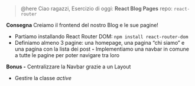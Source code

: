 > @here
> Ciao ragazzi,
> Esercizio di oggi: **React Blog Pages**
> repo: `react-router`

**Consegna**
Creiamo il frontend del nostro Blog e le sue pagine!

- Partiamo installando React Router DOM: `npm install react-router-dom`
- Definiamo almeno 3 pagine: una homepage, una pagina “chi siamo” e una pagina con la lista dei post
  **-** Implementiamo una navbar in comune a tutte le pagine per poter navigare tra loro

**Bonus -** Centralizzare la Navbar grazie a un Layout

- Gestire la classe _active_
  >
